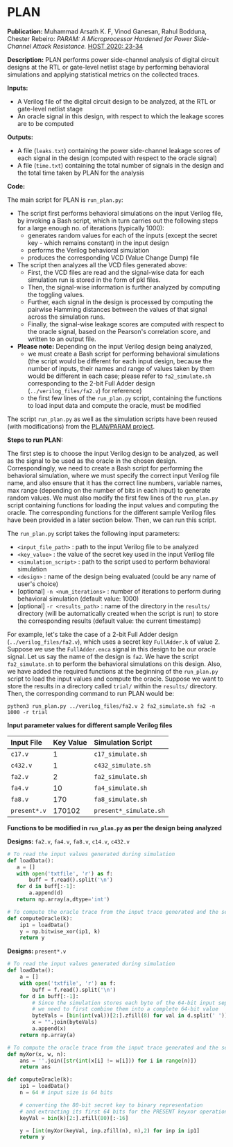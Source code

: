 
# PLAN

**Publication:** Muhammad Arsath K. F, Vinod Ganesan, Rahul Bodduna, Chester Rebeiro:
_PARAM: A Microprocessor Hardened for Power Side-Channel Attack Resistance._ [HOST 2020: 23-34](https://doi.org/10.1109/HOST45689.2020.9300263)

**Description:** PLAN performs power side-channel analysis of digital circuit designs at the RTL or gate-level netlist stage by performing behavioral simulations and applying statistical metrics on the collected traces.

**Inputs:**

- A Verilog file of the digital circuit design to be analyzed, at the RTL or gate-level netlist stage
- An oracle signal in this design, with respect to which the leakage scores are to be computed

**Outputs:**

- A file (`leaks.txt`) containing the power side-channel leakage scores of each signal in the design (computed with respect to the oracle signal)
- A file (`time.txt`) containing the total number of signals in the design and the total time taken by PLAN for the analysis

**Code:**

The main script for PLAN is `run_plan.py`:

- The script first performs behavioral simulations on the input Verilog file, by invoking a Bash script, which in turn carries out the following steps for a large enough no. of iterations (typically 1000):
  - generates random values for each of the inputs (except the secret key - which remains constant) in the input design
  - performs the Verilog behavioral simulation
  - produces the corresponding VCD (Value Change Dump) file
- The script then analyzes all the VCD files generated above:
  - First, the VCD files are read and the signal-wise data for each simulation run is stored in the form of pkl files.
  - Then, the signal-wise information is further analyzed by computing the toggling values.
  - Further, each signal in the design is processed by computing the pairwise Hamming distances between the values of that signal across the simulation runs.
  - Finally, the signal-wise leakage scores are computed with respect to the oracle signal, based on the Pearson's correlation score, and written to an output file.
- **Please note:** Depending on the input Verilog design being analyzed,
  - we must create a Bash script for performing behavioral simulations (the script would be different for each input design, because the number of inputs, their names and range of values taken by them would be different in each case; please refer to `fa2_simulate.sh` corresponding to the 2-bit Full Adder design (`../verilog_files/fa2.v`) for reference)
  - the first few lines of the `run_plan.py` script, containing the functions to load input data and compute the oracle, must be modified

The script `run_plan.py` as well as the simulation scripts have been reused (with modifications) from the [PLAN/PARAM project](https://doi.org/10.1109/HOST45689.2020.9300263).

**Steps to run PLAN:**

The first step is to choose the input Verilog design to be analyzed, as well as the signal to be used as the oracle in the chosen design. Correspondingly, we need to create a Bash script for performing the behavioral simulation, where we must specify the correct input Verilog file name, and also ensure that it has the correct line numbers, variable names, max range (depending on the number of bits in each input) to generate random values. We must also modify the first few lines of the `run_plan.py` script containing functions for loading the input values and computing the oracle. The corresponding functions for the different sample Verilog files have been provided in a later section below. Then, we can run this script.

The `run_plan.py` script takes the following input parameters:

- `<input_file_path>` : path to the input Verilog file to be analyzed
- `<key_value>` : the value of the secret key used in the input Verilog file
- `<simulation_script>` : path to the script used to perform behavioral simulation
- `<design>` : name of the design being evaluated (could be any name of user's choice)
- [optional] `-n <num_iterations>` : number of iterations to perform during behavioral simulation (default value: 1000)
- [optional] `-r <results_path>` : name of the directory in the `results/` directory (will be automatically created when the script is run) to store the corresponding results (default value: the current timestamp)

For example, let's take the case of a 2-bit Full Adder design (`../verilog_files/fa2.v`), which uses a secret key `FullAdder.k` of value 2. Suppose we use the `FullAdder.enca` signal in this design to be our oracle signal. Let us say the name of the design is `fa2`. We have the script `fa2_simulate.sh` to perform the behavioral simulations on this design. Also, we have added the required functions at the beginning of the `run_plan.py` script to load the input values and compute the oracle. Suppose we want to store the results in a directory called `trial/` within the `results/` directory. Then, the corresponding command to run PLAN would be:

`python3 run_plan.py ../verilog_files/fa2.v 2 fa2_simulate.sh fa2 -n 1000 -r trial`

**Input parameter values for different sample Verilog files**

| Input File | Key Value | Simulation Script |
| :----- | :- | :---- |
| `c17.v` | 1 | `c17_simulate.sh` |
| `c432.v` | 1 | `c432_simulate.sh` |
| `fa2.v` | 2 | `fa2_simulate.sh` |
| `fa4.v` | 10 | `fa4_simulate.sh` |
| `fa8.v` | 170 | `fa8_simulate.sh` |
| `present*.v` | 170102 | `present*_simulate.sh` |

**Functions to be modified in `run_plan.py` as per the design being analyzed**

**Designs:** `fa2.v`, `fa4.v`, `fa8.v`, `c14.v`, `c432.v`

```python
# To read the input values generated during simulation
def loadData():
   a = []
   with open('txtfile', 'r') as f:
       buff = f.read().split('\n')
   for d in buff[:-1]:
       a.append(d)
   return np.array(a,dtype='int')

# To compute the oracle trace from the input trace generated and the secret key used during simulation
def computeOracle(k):
    ip1 = loadData()
    y = np.bitwise_xor(ip1, k)
    return y
```

**Designs:** `present*.v`

```python
# To read the input values generated during simulation
def loadData():
    a = []
    with open('txtfile', 'r') as f:
        buff = f.read().split('\n')
    for d in buff[:-1]:
        # Since the simulation stores each byte of the 64-bit input separately,
        # we need to first combine them into a complete 64-bit value
        byteVals = [bin(int(val))[2:].zfill(8) for val in d.split(' ')][::-1]
        x = "".join(byteVals)
        a.append(x)
    return np.array(a)

# To compute the oracle trace from the input trace generated and the secret key used during simulation
def myXor(x, w, n):
    ans = ''.join([str(int(x[i] != w[i])) for i in range(n)])
    return ans

def computeOracle(k):
    ip1 = loadData()
    n = 64 # input size is 64 bits

    # converting the 80-bit secret key to binary representation
    # and extracting its first 64 bits for the PRESENT keyxor operation
    keyVal = bin(k)[2:].zfill(80)[:-16]

    y = [int(myXor(keyVal, inp.zfill(n), n),2) for inp in ip1]
    return y
```
